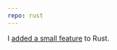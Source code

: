 ```yaml
---
repo: rust
---
```

I [added a small feature](https://github.com/rust-lang/rust/pull/34694) to Rust.
